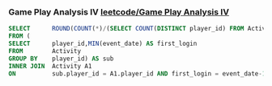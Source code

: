 ### Game Play Analysis IV [leetcode/Game Play Analysis IV](https://leetcode.com/problems/game-play-analysis-iv/)

```sql
SELECT      ROUND(COUNT(*)/(SELECT COUNT(DISTINCT player_id) FROM Activity),2) AS fraction
FROM (
SELECT      player_id,MIN(event_date) AS first_login
FROM        Activity
GROUP BY    player_id) AS sub
INNER JOIN  Activity A1
ON          sub.player_id = A1.player_id AND first_login = event_date-1
```
